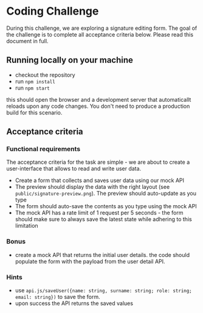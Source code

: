 # Coding Challenge

During this challenge, we are exploring a signature editing form. The goal of the challenge is to complete all acceptance criteria below. Please read this document in full.

## Running locally on your machine

- checkout the repository
- run `npm install`
- run `npm start`

this should open the browser and a development server that automaticallt reloads upon any code changes. You don't need to produce a production build for this scenario.

## Acceptance criteria

### Functional requirements

The acceptance criteria for the task are simple - we are about to create a user-interface that allows to read and write user data.

- Create a form that collects and saves user data using our mock API
- The preview should display the data with the right layout (see `public/signature-preview.png`). The preview should auto-update as you type
- The form should auto-save the contents as you type using the mock API
- The mock API has a rate limit of 1 request per 5 seconds - the form should make sure to always save the latest state while adhering to this limitation

### Bonus

- create a mock API that returns the initial user details. the code should populate the form with the payload from the user detail API.

### Hints

- use `api.js/saveUser({name: string, surname: string; role: string; email: string})` to save the form.
- upon success the API returns the saved values